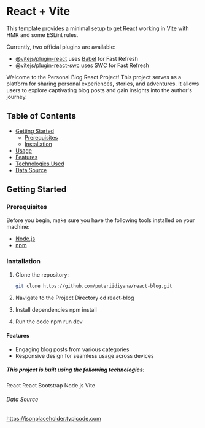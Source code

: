 # React + Vite

This template provides a minimal setup to get React working in Vite with HMR and some ESLint rules.

Currently, two official plugins are available:

- [@vitejs/plugin-react](https://github.com/vitejs/vite-plugin-react/blob/main/packages/plugin-react/README.md) uses [Babel](https://babeljs.io/) for Fast Refresh
- [@vitejs/plugin-react-swc](https://github.com/vitejs/vite-plugin-react-swc) uses [SWC](https://swc.rs/) for Fast Refresh

Welcome to the Personal Blog React Project! This project serves as a platform for sharing personal experiences, stories, and adventures. It allows users to explore captivating blog posts and gain insights into the author's journey.

## Table of Contents

- [Getting Started](#getting-started)
  - [Prerequisites](#prerequisites)
  - [Installation](#installation)
- [Usage](#usage)
- [Features](#features)
- [Technologies Used](#technologies-used)
- [Data Source](#data-source)

## Getting Started

### Prerequisites

Before you begin, make sure you have the following tools installed on your machine:

- [Node.js](https://nodejs.org/)
- [npm](https://www.npmjs.com/)

### Installation

1. Clone the repository:

   ```bash
   git clone https://github.com/puteriidiyana/react-blog.git
   ```

2. Navigate to the Project Directory
   cd react-blog
3. Install dependencies
   npm install
4. Run the code
   npm run dev

#### Features

- Engaging blog posts from various categories
- Responsive design for seamless usage across devices

##### This project is built using the following technologies:

React
React Bootstrap
Node.js
Vite

###### Data Source

https://jsonplaceholder.typicode.com

